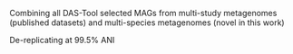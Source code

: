 Combining all DAS-Tool selected MAGs from multi-study metagenomes (published datasets) and multi-species metagenomes (novel in this work)

De-replicating at 99.5% ANI
